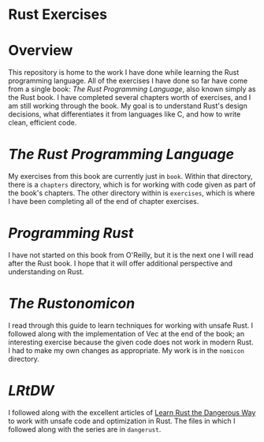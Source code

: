 

<a id="org6b49e09"></a>

# Rust Exercises


<a id="org7bab79b"></a>

# Overview

This repository is home to the work I have done while learning the
Rust programming language. All of the exercises I have done so far
have come from a single book: *The Rust Programming Language*, also
known simply as the Rust book. I have completed several chapters worth
of exercises, and I am still working through the book. My goal is to
understand Rust's design decisions, what differentiates it from
languages like C, and how to write clean, efficient code.


<a id="org9d73106"></a>

# *The Rust Programming Language*

My exercises from this book are currently just in `book`. Within that
directory, there is a `chapters` directory, which is for working with
code given as part of the book's chapters. The other directory within
is `exercises`, which is where I have been completing all of the end
of chapter exercises.


<a id="orga7e4d66"></a>

# *Programming Rust*

I have not started on this book from O'Reilly, but it is the next one
I will read after the Rust book. I hope that it will offer additional
perspective and understanding on Rust.


<a id="org9dae0e4"></a>

# *The Rustonomicon*

I read through this guide to learn techniques for working with unsafe
Rust. I followed along with the implementation of Vec<T> at the end of
the book; an interesting exercise because the given code does not work
in modern Rust. I had to make my own changes as appropriate. My work
is in the `nomicon` directory.


<a id="orgd537f7e"></a>

# *LRtDW*

I followed along with the excellent articles of [Learn Rust the
Dangerous Way](https://cliffle.com/p/dangerust) to work with unsafe code and optimization in Rust. The
files in which I followed along with the series are in `dangerust`.

